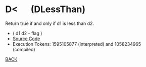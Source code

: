 # D&lt; &emsp; (DLessThan)
Return true if and only if d1 is less than d2.
* ( d1 d2 - flag )
* [Source Code](../words/double/DLessThan.cs)
* Execution Tokens: 1595105877 (interpreted) and 1058234965 (compiled)


[BACK](builtins.md#DLessThan)
